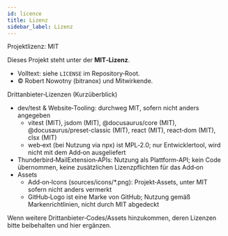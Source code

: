```yaml
---
id: licence
title: Lizenz
sidebar_label: Lizenz
---
```


Projektlizenz: MIT

Dieses Projekt steht unter der **MIT‑Lizenz**.

- Volltext: siehe `LICENSE` im Repository‑Root.
- © Robert Nowotny (bitranox) und Mitwirkende.

Drittanbieter‑Lizenzen (Kurzüberblick)

- dev/test & Website‑Tooling: durchweg MIT, sofern nicht anders angegeben
  - vitest (MIT), jsdom (MIT), @docusaurus/core (MIT), @docusaurus/preset-classic (MIT), react (MIT), react‑dom (MIT), clsx (MIT)
  - web‑ext (bei Nutzung via npx) ist MPL‑2.0; nur Entwicklertool, wird nicht mit dem Add‑on ausgeliefert
- Thunderbird‑MailExtension‑APIs: Nutzung als Plattform‑API; kein Code übernommen, keine zusätzlichen Lizenzpflichten für das Add‑on
- Assets
  - Add‑on‑Icons (sources/icons/\*.png): Projekt‑Assets, unter MIT sofern nicht anders vermerkt
  - GitHub‑Logo ist eine Marke von GitHub; Nutzung gemäß Markenrichtlinien, nicht durch MIT abgedeckt

Wenn weitere Drittanbieter‑Codes/Assets hinzukommen, deren Lizenzen bitte beibehalten und hier ergänzen.
